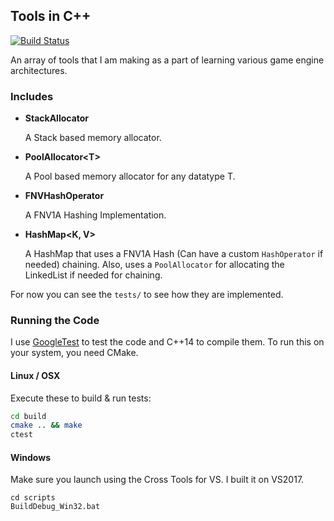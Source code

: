 ## Tools in C++

[![Build Status](https://travis-ci.org/vasumahesh1/tools.svg?branch=master)](https://travis-ci.org/vasumahesh1/tools)

An array of tools that I am making as a part of learning various game engine architectures.

### Includes

- **StackAllocator**

  A Stack based memory allocator.

- **PoolAllocator\<T\>**

  A Pool based memory allocator for any datatype T.

- **FNVHashOperator**

  A FNV1A Hashing Implementation.

- **HashMap\<K, V\>**

  A HashMap that uses a FNV1A Hash (Can have a custom `HashOperator` if needed) chaining. Also, uses a `PoolAllocator` for allocating the LinkedList if needed for chaining.

For now you can see the `tests/` to see how they are implemented.

### Running the Code

I use [GoogleTest](https://github.com/google/googletest) to test the code and C++14 to compile them. To run this on your system, you need CMake.

#### Linux / OSX

Execute these to build & run tests:
```bash
cd build
cmake .. && make
ctest
```

#### Windows

Make sure you launch using the Cross Tools for VS. I built it on VS2017.

```batch
cd scripts
BuildDebug_Win32.bat
```


